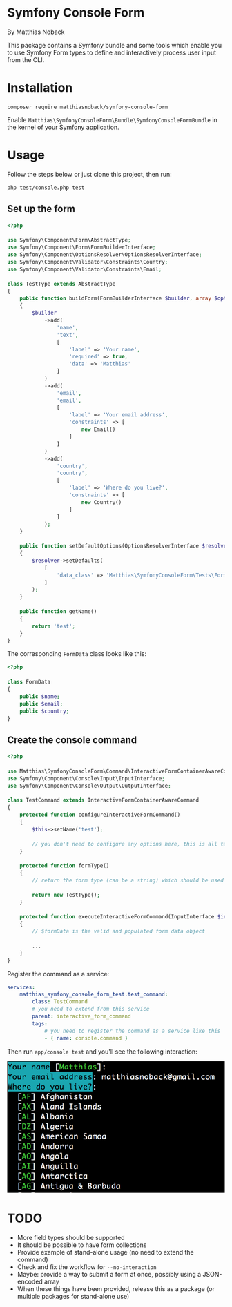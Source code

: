 # Symfony Console Form

By Matthias Noback

This package contains a Symfony bundle and some tools which enable you to use Symfony Form types to define and
interactively process user input from the CLI.

# Installation

    composer require matthiasnoback/symfony-console-form

Enable `Matthias\SymfonyConsoleForm\Bundle\SymfonyConsoleFormBundle` in the kernel of your Symfony application.

# Usage

Follow the steps below or just clone this project, then run:

    php test/console.php test

## Set up the form

```php
<?php

use Symfony\Component\Form\AbstractType;
use Symfony\Component\Form\FormBuilderInterface;
use Symfony\Component\OptionsResolver\OptionsResolverInterface;
use Symfony\Component\Validator\Constraints\Country;
use Symfony\Component\Validator\Constraints\Email;

class TestType extends AbstractType
{
    public function buildForm(FormBuilderInterface $builder, array $options)
    {
        $builder
            ->add(
                'name',
                'text',
                [
                    'label' => 'Your name',
                    'required' => true,
                    'data' => 'Matthias'
                ]
            )
            ->add(
                'email',
                'email',
                [
                    'label' => 'Your email address',
                    'constraints' => [
                        new Email()
                    ]
                ]
            )
            ->add(
                'country',
                'country',
                [
                    'label' => 'Where do you live?',
                    'constraints' => [
                        new Country()
                    ]
                ]
            );
    }

    public function setDefaultOptions(OptionsResolverInterface $resolver)
    {
        $resolver->setDefaults(
            [
                'data_class' => 'Matthias\SymfonyConsoleForm\Tests\FormData'
            ]
        );
    }

    public function getName()
    {
        return 'test';
    }
}
```

The corresponding `FormData` class looks like this:

```php
<?php

class FormData
{
    public $name;
    public $email;
    public $country;
}
```

## Create the console command

```php
<?php

use Matthias\SymfonyConsoleForm\Command\InteractiveFormContainerAwareCommand;
use Symfony\Component\Console\Input\InputInterface;
use Symfony\Component\Console\Output\OutputInterface;

class TestCommand extends InteractiveFormContainerAwareCommand
{
    protected function configureInteractiveFormCommand()
    {
        $this->setName('test');

        // you don't need to configure any options here, this is all taken care of
    }

    protected function formType()
    {
        // return the form type (can be a string) which should be used for interaction with the user

        return new TestType();
    }

    protected function executeInteractiveFormCommand(InputInterface $input, OutputInterface $output, $formData)
    {
        // $formData is the valid and populated form data object

        ...
    }
}
```

Register the command as a service:

```yaml
services:
    matthias_symfony_console_form_test.test_command:
        class: TestCommand
        # you need to extend from this service
        parent: interactive_form_command
        tags:
            # you need to register the command as a service like this
            - { name: console.command }
```

Then run `app/console test` and you'll see the following interaction:

![](doc/interaction.png)

# TODO

- More field types should be supported
- It should be possible to have form collections
- Provide example of stand-alone usage (no need to extend the command)
- Check and fix the workflow for `--no-interaction`
- Maybe: provide a way to submit a form at once, possibly using a JSON-encoded array
- When these things have been provided, release this as a package (or multiple packages for stand-alone use)
